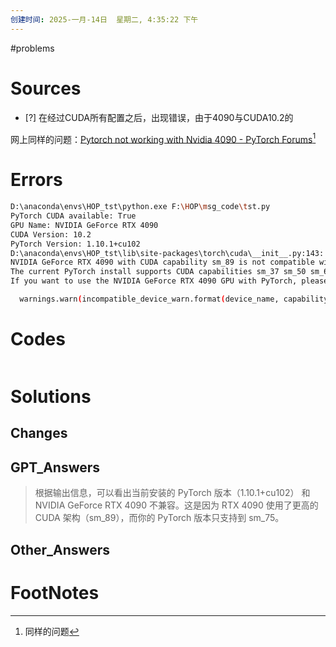 ```yaml
---
创建时间: 2025-一月-14日  星期二, 4:35:22 下午
---
```

#problems 

# Sources

- [?] 在经过CUDA所有配置之后，出现错误，由于4090与CUDA10.2的

网上同样的问题：[Pytorch not working with Nvidia 4090 - PyTorch Forums](https://discuss.pytorch.org/t/pytorch-not-working-with-nvidia-4090/173054)[^1]






# Errors
```bash
D:\anaconda\envs\HOP_tst\python.exe F:\HOP\msg_code\tst.py 
PyTorch CUDA available: True
GPU Name: NVIDIA GeForce RTX 4090
CUDA Version: 10.2
PyTorch Version: 1.10.1+cu102
D:\anaconda\envs\HOP_tst\lib\site-packages\torch\cuda\__init__.py:143: UserWarning: 
NVIDIA GeForce RTX 4090 with CUDA capability sm_89 is not compatible with the current PyTorch installation.
The current PyTorch install supports CUDA capabilities sm_37 sm_50 sm_60 sm_61 sm_70 sm_75 compute_37.
If you want to use the NVIDIA GeForce RTX 4090 GPU with PyTorch, please check the instructions at https://pytorch.org/get-started/locally/

  warnings.warn(incompatible_device_warn.format(device_name, capability, " ".join(arch_list), device_name))

```


# Codes

```python

```

# Solutions


## Changes


## GPT_Answers
>根据输出信息，可以看出当前安装的 PyTorch 版本（1.10.1+cu102） 和 NVIDIA GeForce RTX 4090 不兼容。这是因为 RTX 4090 使用了更高的 CUDA 架构（sm_89），而你的 PyTorch 版本只支持到 sm_75。

## Other_Answers


# FootNotes

[^1]: 同样的问题